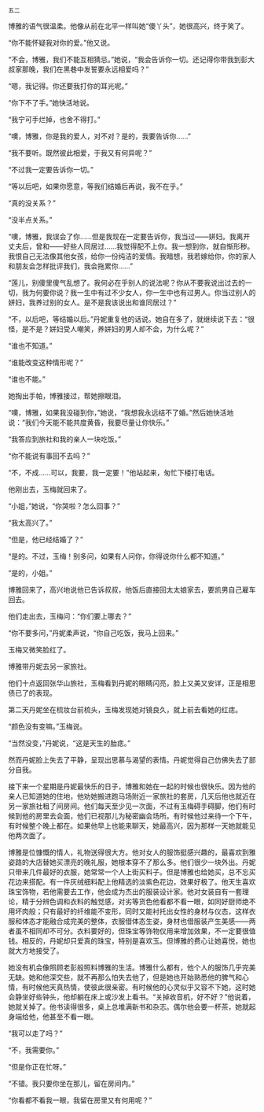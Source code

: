     五二 

   博雅的语气很温柔。他像从前在北平一样叫她“傻丫头”，她很高兴，终于笑了。

   “你不能怀疑我对你的爱。”他又说。

   “不会，博雅，我们不能互相猜忌。”她说，“我会告诉你一切。还记得你带我到彭大叔家那晚，我们在黑巷中发誓要永远相爱吗？”

   “嗯，我记得。你还要我打你的耳光呢。”

   “你下不了手。”她快活地说。

   “我宁可手烂掉，也舍不得打。”

   “噢，博雅，你是我的爱人，对不对？是的，我要告诉你……”

   “我不要听。既然彼此相爱，于我又有何异呢？”

   “不过我一定要告诉你一切。”

   “等以后吧，如果你愿意，等我们结婚后再说，我不在乎。”

   “真的没关系？”

   “没半点关系。”

   “噢，博雅，我误会了你……但是我现在一定要告诉你，我当过——姘妇。我离开丈夫后，曾和——好些人同居过……我觉得配不上你。我一想到你，就自惭形秽。我恨自己无法像其他女孩，给你一份纯洁的爱情。我暗想，我若嫁给你，你的家人和朋友会怎样批评我们，我会拖累你……”

   “莲儿，别傻里傻气乱想了。我何必在乎别人的说法呢？你从不要我说出过去的一切，我为何要你说？我一生中有过不少女人，你一生中也有过男人。你当过别人的姘妇，我养过别的女人。是不是我该说出和谁同居过？”

   “不，以后吧，等结婚以后。”丹妮重复他的话说。她自在多了，就继续说下去：“很怪，是不是？姘妇受人嘲笑，养姘妇的男人却不会，为什么呢？”

   “谁也不知道。”

   “谁能改变这种情形呢？”

   “谁也不能。”

   她掏出手帕，博雅接过，帮她擦眼泪。

   “噢，博雅，如果我没碰到你，”她说，“我想我永远结不了婚。”然后她快活地说：“我们今天能不能共度黄昏，我要尽量让你快乐。”

   “我答应到旅社和我的亲人一块吃饭。”

   “你不能说有事回不去吗？”

   “不，不成……可以，我要，我一定要！”他站起来，匆忙下楼打电话。

   他刚出去，玉梅就回来了。

   “小姐，”她说，“你哭啦？怎么回事？”

   “我太高兴了。”

   “但是，他已经结婚了？”

   “是的。不过，玉梅！别多问，如果有人问你，你得说你什么都不知道。”

   “是的，小姐。”

   博雅回来了，高兴地说他已告诉叔叔，他饭后直接回太太娘家去，要凯男自己雇车回去。

   他们走出去，玉梅问：“你们要上哪去？”

   “你不要多问，”丹妮柔声说，“你自己吃饭，我马上回来。”

   玉梅又微笑脸红了。

   博雅带丹妮去另一家旅社。

   他们十点返回张华山旅社，玉梅看到丹妮的眼睛闪亮，脸上又美又安详，正是相思债已了的表现。

   第二天丹妮坐在梳妆台前梳头，玉梅发现她对镜良久，就上前去看她的红痣。

   “颜色没有变嘛。”玉梅说。

   “当然没变，”丹妮说，“这是天生的胎痣。”

   然而丹妮脸上失去了平静，呈现出思慕与渴望的表情。丹妮觉得自己仿佛失去了部分自我。

   接下来一个星期是丹妮最快乐的日子，博雅和她在一起的时候也很快乐。因为他的亲人已知道她的住地，他劝她搬进跑马场附近一家旅社的套房，几天后他也就近在另一家旅社租了间房间。他们每天至少见一次面，不过有玉梅碍手碍脚，他们有时候到他的房里去会面，他们已视那儿为秘密幽会场所。有时候他过来待一个下午，有时候整个晚上都在。如果他早上也能来聊天，她最高兴，因为那样一天她就能见他两次面了。

   博雅是位慷慨的情人，礼物送得很大方。他对女人的服饰挺感兴趣的，最喜欢到雅姿路的大店替她买漂亮的晚礼服，她根本穿不了那么多。他们很少一块外出。丹妮只带来几件最好的衣服，她常常一个人上街买料子。但是博雅也给她买，总不忘买花边来搭配。有一件灰绒细料配上他精选的淡紫色花边，效果好极了。他天生喜欢珠宝饰物，若他需要去工作，他会成为杰出的服装设计家。他对女装自有一套理论，精于分辨色调和衣料的触觉感，对劣等货色他看都不看一眼，如同好厨师绝不用坏肉般；只有最好的纤维能不变形，同时又能衬托出女性的身材与仪态，这样衣服和体态才能融合成完美的整体，衣服借体态生姿，身材也借服装产生美感——两者虽不相同却不可分。衣料要好的，但珠宝等饰物仅用来增加效果，不一定要很值钱。相反的，丹妮却只爱真的珠宝，特别是喜欢玉。但博雅的费心让她喜悦，她也就大方地接受了。

   她没有机会像照顾老彭般照料博雅的生活。博雅什么都有，他个人的服饰几乎完美无缺。她和他深交些，就不再那么怕失去他了，但是她也开始熟悉他的脾气和心情，有时候他天真热情，使彼此很亲密。有时候他的心灵似乎又容不下她，这时她会静坐好些钟头，他却躺在床上或沙发上看书。“关掉收音机，好不好？”他说着，她就关掉了。他书读得很多，桌上总堆满新书和杂志。偶尔他会要一杯茶，她就起身端给他，他甚至不看一眼。

   “我可以走了吗？”

   “不，我需要你。”

   “但是你正在忙呀。”

   “不错。我只要你坐在那儿，留在房间内。”

   “你看都不看我一眼，我留在房里又有何用呢？”

